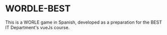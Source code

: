 # WORDLE-BEST

This is a WORLE game in Spanish, developed as a preparation for the BEST IT Department's vueJs course.
